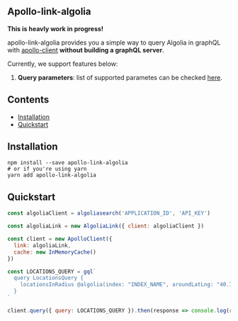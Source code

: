 ## Apollo-link-algolia
**This is heavly work in progress!**

apollo-link-algolia provides you a simple way to query Algolia in graphQL with [apollo-client](https://www.apollographql.com/client/) **without building a graphQL server**.

Currently, we support features below:

1. **Query parameters**: list of supported parametes can be checked [here](https://github.com/algolia/algoliasearch-helper-js#query-parameters).

## Contents
* [Installation](#installation)
* [Quickstart](#Quickstart)

## Installation

```shell
npm install --save apollo-link-algolia
# or if you're using yarn
yarn add apollo-link-algolia
```

## Quickstart

```js
const algoliaClient = algoliasearch('APPLICATION_ID', 'API_KEY')

const algoliaLink = new AlgoliaLink({ client: algoliaClient })

const client = new ApolloClient({
  link: algoliaLink,
  cache: new InMemoryCache()
})

const LOCATIONS_QUERY = gql`
  query LocationsQuery {
    locationsInRadius @algolia(index: "INDEX_NAME", aroundLatLng: "40.71, -74.01", aroundRadius: 1000)
  }
`

client.query({ query: LOCATIONS_QUERY }).then(response => console.log(response))
```
